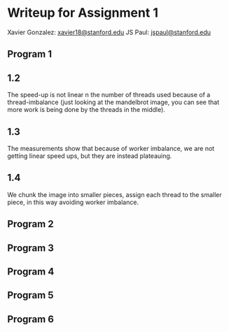# Writeup for Assignment 1

Xavier Gonzalez: xavier18@stanford.edu
JS Paul: jspaul@stanford.edu

## Program 1

## 1.2

The speed-up is not linear n the number of threads used because of a thread-imbalance (just looking at the mandelbrot image, you can see that more work is being done by the threads in the middle).

## 1.3

The measurements show that because of worker imbalance, we are not getting linear speed ups, but they are instead plateauing.

## 1.4

We chunk the image into smaller pieces, assign each thread to the smaller piece, in this way avoiding worker imbalance.

## Program 2

## Program 3

## Program 4

## Program 5

## Program 6